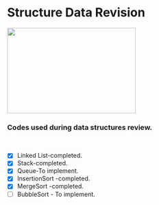 <h1>Structure Data Revision</h1>
<img src="https://fiverr-res.cloudinary.com/images/q_auto,f_auto/gigs3/109554168/original/11242e714fd279867e25900db79930794e19ec4e/help-you-with-your-data-structures-queries-and-issues.png"
width="300" height="200">
<h3><strog>Codes used during data structures review.</strog></h3>
<br/>

- [X] Linked List-completed.
- [X] Stack-completed.
- [X] Queue-To implement.
- [X] InsertionSort -completed.
- [X] MergeSort -completed.
- [ ] BubbleSort - To implement.
